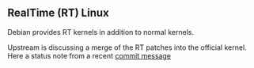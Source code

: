 RealTime (RT) Linux
-------------------

Debian provides RT kernels in addition to normal kernels.

Upstream is discussing a merge of the RT patches into the official kernel.
Here a status note from a recent [commit message](https://github.com/torvalds/linux/commit/70e6e1b971e46f5c1c2d72217ba62401a2edc22b)

